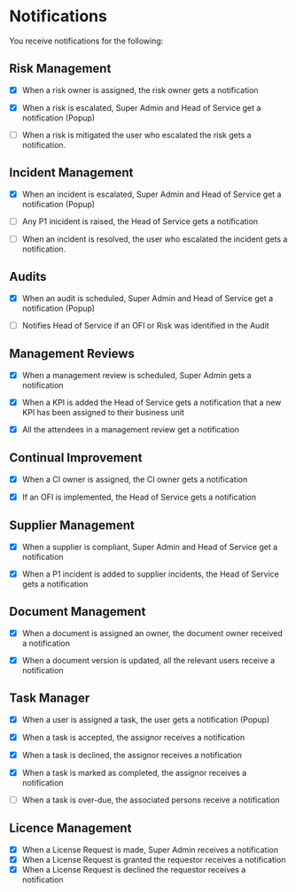 # Notifications

You receive notifications for the following:

## **Risk Management**

- [x] When a risk owner is assigned, the risk owner gets a notification
- [x] When a risk is escalated, Super Admin and Head of Service get a notification (Popup)
- [ ] When a risk is mitigated the user who escalated the risk gets a notification.


## **Incident Management**

- [x] When an incident is escalated, Super Admin and Head of Service get a notification (Popup)
- [ ] Any P1 inicident is raised, the Head of Service gets a notification 
- [ ] When an incident is resolved, the user who escalated the incident gets a notification.


## **Audits**

- [x] When an audit is scheduled, Super Admin and Head of Service get a notification (Popup)
- [ ] Notifies Head of Service if an OFI or Risk was identified in the Audit


## **Management Reviews**

- [x] When a management review is scheduled, Super Admin gets a notification
- [x] When a KPI is added the Head of Service gets a notification that a new KPI has been assigned to their business unit
- [x] All the attendees in a management review get a notification


## **Continual Improvement**

- [x] When a CI owner is assigned, the CI owner gets a notification
- [x] If an OFI is implemented, the Head of Service gets a notification


## **Supplier Management**

- [x] When a supplier is compliant, Super Admin and Head of Service get a notification
- [x] When a P1 incident is added to supplier incidents, the Head of Service gets a notification


## **Document Management**

- [x] When a document is assigned an owner, the document owner received a notification
- [x] When a document version is updated, all the relevant users receive a notification


## **Task Manager**

- [x] When a user is assigned a task, the user gets a notification (Popup)
- [x] When a task is accepted, the assignor receives a notification 
- [x] When a task is declined, the assignor receives a notification
- [x] When a task is marked as completed, the assignor receives a notification
- [ ] When a task is over-due, the associated persons receive a notification 


## **Licence Management**

- [x] When a License Request is made, Super Admin receives a notification
- [x] When a License Request is granted the requestor receives a notification
- [x] When a License Request is declined the requestor receives a notification